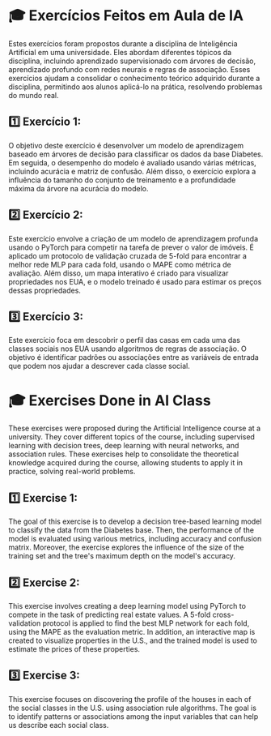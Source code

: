 # :mortar_board: Exercícios Feitos em Aula de IA

Estes exercícios foram propostos durante a disciplina de Inteligência Artificial em uma universidade. Eles abordam diferentes tópicos da disciplina, incluindo aprendizado supervisionado com árvores de decisão, aprendizado profundo com redes neurais e regras de associação. Esses exercícios ajudam a consolidar o conhecimento teórico adquirido durante a disciplina, permitindo aos alunos aplicá-lo na prática, resolvendo problemas do mundo real.

## :one: Exercício 1:

O objetivo deste exercício é desenvolver um modelo de aprendizagem baseado em árvores de decisão para classificar os dados da base Diabetes. Em seguida, o desempenho do modelo é avaliado usando várias métricas, incluindo acurácia e matriz de confusão. Além disso, o exercício explora a influência do tamanho do conjunto de treinamento e a profundidade máxima da árvore na acurácia do modelo.

## :two: Exercício 2:

Este exercício envolve a criação de um modelo de aprendizagem profunda usando o PyTorch para competir na tarefa de prever o valor de imóveis. É aplicado um protocolo de validação cruzada de 5-fold para encontrar a melhor rede MLP para cada fold, usando o MAPE como métrica de avaliação. Além disso, um mapa interativo é criado para visualizar propriedades nos EUA, e o modelo treinado é usado para estimar os preços dessas propriedades.

## :three: Exercício 3:

Este exercício foca em descobrir o perfil das casas em cada uma das classes sociais nos EUA usando algoritmos de regras de associação. O objetivo é identificar padrões ou associações entre as variáveis de entrada que podem nos ajudar a descrever cada classe social.

# :mortar_board: Exercises Done in AI Class

These exercises were proposed during the Artificial Intelligence course at a university. They cover different topics of the course, including supervised learning with decision trees, deep learning with neural networks, and association rules. These exercises help to consolidate the theoretical knowledge acquired during the course, allowing students to apply it in practice, solving real-world problems.

## :one: Exercise 1:

The goal of this exercise is to develop a decision tree-based learning model to classify the data from the Diabetes base. Then, the performance of the model is evaluated using various metrics, including accuracy and confusion matrix. Moreover, the exercise explores the influence of the size of the training set and the tree's maximum depth on the model's accuracy.

## :two: Exercise 2:

This exercise involves creating a deep learning model using PyTorch to compete in the task of predicting real estate values. A 5-fold cross-validation protocol is applied to find the best MLP network for each fold, using the MAPE as the evaluation metric. In addition, an interactive map is created to visualize properties in the U.S., and the trained model is used to estimate the prices of these properties.

## :three: Exercise 3:

This exercise focuses on discovering the profile of the houses in each of the social classes in the U.S. using association rule algorithms. The goal is to identify patterns or associations among the input variables that can help us describe each social class.
